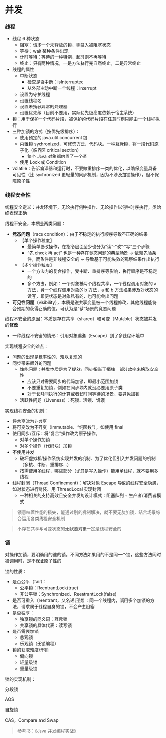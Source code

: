 # 并发

### 线程

- 线程 6 种状态
  - 阻塞：请求一个未释放的锁，则进入被阻塞状态
  - 等待：wait 某种条件出现
  - 计时等待：等待的一种特例，超时则不再等待
  - 终止：只有两种情况，一是方法执行完自然终止，二是异常终止
- 线程的属性
  - 中断状态
    - 检查是否中断：isInterrupted
    - 从外部主动中断一个线程：interrupt
  - 设置为守护线程
  - 设置线程名
  - 设置未捕获异常的处理器
  - 设置优先级（目前不要用，实际优先级高度依赖于宿主系统）
- 锁：用于保护一个代码片段，被保护的代码片段在任意时刻只能由一个线程执行
- 三种加锁的方式（按优先级排序）：
  - 使用预定的 java.util.concurrent 包
  - 内置锁 sychronized，可修饰方法、代码块。一种互斥锁，将一段代码原子化（临界区 critical section）
    - 每个 Java 对象都内置了一个锁
  - 使用 Lock 或 Condition
- volatile：告诉编译器和运行时，不要做重排序一类的优化，以确保变量具备可见性（比 sychronized 更轻量的同步机制，因为不涉及加锁操作），但不保障原子性


### 线程安全性

线程安全定义：并发环境下，无论执行何种操作、无论操作以何种时序执行，类始终表现正确

线程不安全，本质是两类问题：
- **竞态问题**（race condition）：由于不稳定的执行顺序导致不正确的结果
  - 【单个操作粒度】
    - 最简单更改操作，在指令层面至少也分为“读”-“改”-“写”三个步骤
    - “先 check 再 act” 也是一种存在竞态问题的典型场景 -> 依赖先验条件，而条件是非线程安全的 -> 导致基于可能失效的观察结果作出执行
  - 【多个操作粒度】
    - 一个方法内的复合操作，受中断、重排序等影响，执行顺序是不稳定的
    - 多个方法，例如：一个对象被两个线程共享，一个线程调用对象的 a 方法，另一个线程调用对象的 b 方法，a 和 b 方法如果涉及对状态的读写，即便状态是对象私有的，也可能会出问题
- **可见性问题**（visibility），本质是说共享变量被一个线程修改，其他线程能符合预期的获得正确的值。可认为是“读”场景的竞态问题

线程不安全的原因：本质是存在共享（shared）和可变（Mutable）状态被并发的**修改**
- 一种线程不安全的情形：引用对象逃逸（Escape）到了多线程环境中

实现线程安全的难点：
- 问题的出现是概率性的、难以复现的
- 同步带来额外的问题
  - 性能问题：并发本质是为了提效，同步相当于牺牲一部分效率来换取安全性
    - 应该只对需要同步的代码加锁，即最小范围加锁
    - 不要重复加锁，例如在同步块内就没必要用原子类
    - 对于长时间执行的计算或者长时间等待的场景，要避免加锁
  - 活跃性问题（Liveness）：死锁、活锁、饥饿

实现线程安全的机制：
- 将共享改为非共享
- 将可变改为不可变（immutable、“纯函数”），如使用 final
- 使用同步/互斥：将“复合”操作改为原子操作。
  - 对单个操作加锁
  - 对多个操作（代码块）加锁
- 不使用并发
  - 破坏虚拟机/操作系统实现并发的机制、为了优化但引入并发问题的机制（多核、中断、重排序...）
  - 按需使用多线程，哪些部分（尤其是写入操作）能用单线程，就不要用多线程
- 线程封闭（Thread Confinement）：解决对象 Escape 导致的线程安全隐患，如对状态进行封装、用 ThreadLocal 实现封闭
  - 一种相关的支持高效且安全并发的设计模式：阻塞队列 + 生产者/消费者模式

> 锁意味着性能的损失，能通过别的机制解决，就不要无脑加锁，结合场景综合运用各类线程安全机制

> 不存在共享与可变状态的**无状态对象**一定是线程安全的


### 锁

对操作加锁，要明确用的谁的锁。不同方法如果用的不是同一个锁，这些方法同时被调用时，是不保证原子性的

锁的性质：
- 是否公平（fair）：
  - 公平锁：ReentrantLock(true)
  - 非公平锁：Synchronized、ReentrantLock(false)
- 是否可重入（reentrant，又名递归锁）：同一个线程内，调用多个加锁的方法，请求属于线程自身的锁，不会产生阻塞
- 是否独享：
  - 独享锁的同义词：互斥锁
  - 共享锁的具体代表：读写锁
- 是否需要加锁
  - 悲观锁
  - 乐观锁（无锁编程）
- 锁的获取难度/开销
  - 偏向锁
  - 轻量级锁
  - 重量级锁

锁的实现机制：

分段锁

AQS

自旋锁

CAS，Compare and Swap



> 参考书：《Java 并发编程实战》